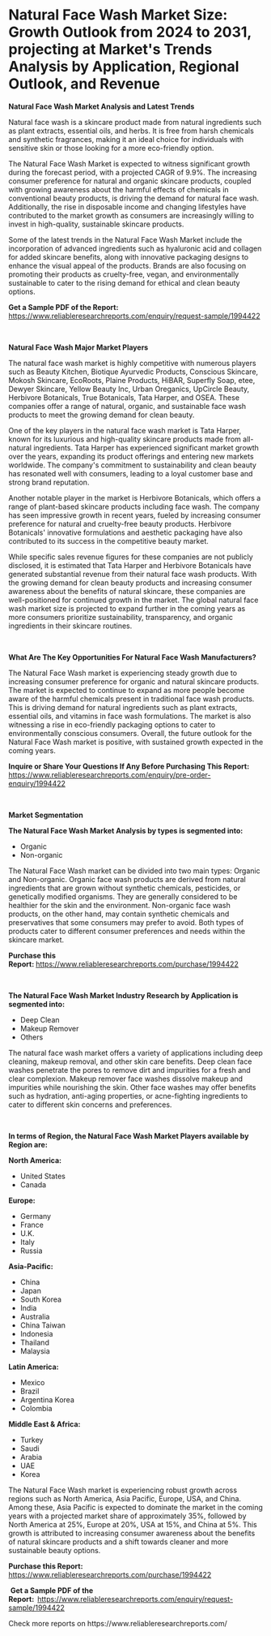 <p><h1>Natural Face Wash Market Size: Growth Outlook from 2024 to 2031, projecting at Market's Trends Analysis by Application, Regional Outlook, and Revenue</h1></p><p><strong>Natural Face Wash Market Analysis and Latest Trends</strong></p>
<p><p>Natural face wash is a skincare product made from natural ingredients such as plant extracts, essential oils, and herbs. It is free from harsh chemicals and synthetic fragrances, making it an ideal choice for individuals with sensitive skin or those looking for a more eco-friendly option.</p><p>The Natural Face Wash Market is expected to witness significant growth during the forecast period, with a projected CAGR of 9.9%. The increasing consumer preference for natural and organic skincare products, coupled with growing awareness about the harmful effects of chemicals in conventional beauty products, is driving the demand for natural face wash. Additionally, the rise in disposable income and changing lifestyles have contributed to the market growth as consumers are increasingly willing to invest in high-quality, sustainable skincare products.</p><p>Some of the latest trends in the Natural Face Wash Market include the incorporation of advanced ingredients such as hyaluronic acid and collagen for added skincare benefits, along with innovative packaging designs to enhance the visual appeal of the products. Brands are also focusing on promoting their products as cruelty-free, vegan, and environmentally sustainable to cater to the rising demand for ethical and clean beauty options.</p></p>
<p><strong>Get a Sample PDF of the Report:&nbsp;</strong> <a href="https://www.reliableresearchreports.com/enquiry/request-sample/1994422">https://www.reliableresearchreports.com/enquiry/request-sample/1994422</a></p>
<p>&nbsp;</p>
<p><strong>Natural Face Wash Major Market Players</strong></p>
<p><p>The natural face wash market is highly competitive with numerous players such as Beauty Kitchen, Biotique Ayurvedic Products, Conscious Skincare, Mokosh Skincare, EcoRoots, Plaine Products, HiBAR, Superfly Soap, etee, Dewyer Skincare, Yellow Beauty Inc, Urban Oreganics, UpCircle Beauty, Herbivore Botanicals, True Botanicals, Tata Harper, and OSEA. These companies offer a range of natural, organic, and sustainable face wash products to meet the growing demand for clean beauty.</p><p>One of the key players in the natural face wash market is Tata Harper, known for its luxurious and high-quality skincare products made from all-natural ingredients. Tata Harper has experienced significant market growth over the years, expanding its product offerings and entering new markets worldwide. The company's commitment to sustainability and clean beauty has resonated well with consumers, leading to a loyal customer base and strong brand reputation.</p><p>Another notable player in the market is Herbivore Botanicals, which offers a range of plant-based skincare products including face wash. The company has seen impressive growth in recent years, fueled by increasing consumer preference for natural and cruelty-free beauty products. Herbivore Botanicals' innovative formulations and aesthetic packaging have also contributed to its success in the competitive beauty market.</p><p>While specific sales revenue figures for these companies are not publicly disclosed, it is estimated that Tata Harper and Herbivore Botanicals have generated substantial revenue from their natural face wash products. With the growing demand for clean beauty products and increasing consumer awareness about the benefits of natural skincare, these companies are well-positioned for continued growth in the market. The global natural face wash market size is projected to expand further in the coming years as more consumers prioritize sustainability, transparency, and organic ingredients in their skincare routines.</p></p>
<p>&nbsp;</p>
<p><strong>What Are The Key Opportunities For Natural Face Wash Manufacturers?</strong></p>
<p><p>The Natural Face Wash market is experiencing steady growth due to increasing consumer preference for organic and natural skincare products. The market is expected to continue to expand as more people become aware of the harmful chemicals present in traditional face wash products. This is driving demand for natural ingredients such as plant extracts, essential oils, and vitamins in face wash formulations. The market is also witnessing a rise in eco-friendly packaging options to cater to environmentally conscious consumers. Overall, the future outlook for the Natural Face Wash market is positive, with sustained growth expected in the coming years.</p></p>
<p><strong>Inquire or Share Your Questions If Any Before Purchasing This Report:</strong> <a href="https://www.reliableresearchreports.com/enquiry/pre-order-enquiry/1994422">https://www.reliableresearchreports.com/enquiry/pre-order-enquiry/1994422</a></p>
<p>&nbsp;</p>
<p><strong>Market Segmentation</strong></p>
<p><strong>The Natural Face Wash Market Analysis by types is segmented into:</strong></p>
<p><ul><li>Organic</li><li>Non-organic</li></ul></p>
<p><p>The Natural Face Wash market can be divided into two main types: Organic and Non-organic. Organic face wash products are derived from natural ingredients that are grown without synthetic chemicals, pesticides, or genetically modified organisms. They are generally considered to be healthier for the skin and the environment. Non-organic face wash products, on the other hand, may contain synthetic chemicals and preservatives that some consumers may prefer to avoid. Both types of products cater to different consumer preferences and needs within the skincare market.</p></p>
<p><strong>Purchase this Report:&nbsp;</strong><a href="https://www.reliableresearchreports.com/purchase/1994422">https://www.reliableresearchreports.com/purchase/1994422</a></p>
<p>&nbsp;</p>
<p><strong>The Natural Face Wash Market Industry Research by Application is segmented into:</strong></p>
<p><ul><li>Deep Clean</li><li>Makeup Remover</li><li>Others</li></ul></p>
<p><p>The natural face wash market offers a variety of applications including deep cleaning, makeup removal, and other skin care benefits. Deep clean face washes penetrate the pores to remove dirt and impurities for a fresh and clear complexion. Makeup remover face washes dissolve makeup and impurities while nourishing the skin. Other face washes may offer benefits such as hydration, anti-aging properties, or acne-fighting ingredients to cater to different skin concerns and preferences.</p></p>
<p>&nbsp;</p>
<p><strong>In terms of Region, the Natural Face Wash Market Players available by Region are:</strong></p>
<p>
    <p> <strong> North America: </strong>
        <ul>
            <li>United States</li>
            <li>Canada</li>
        </ul>
        </p> 
    <p> <strong> Europe: </strong>
        <ul>
            <li>Germany</li>
            <li>France</li>
            <li>U.K.</li>
            <li>Italy</li>
            <li>Russia</li>
        </ul>
        </p> 
    <p> <strong> Asia-Pacific: </strong>
        <ul>
            <li>China</li>
            <li>Japan</li>
            <li>South Korea</li>
            <li>India</li>
            <li>Australia</li>
            <li>China Taiwan</li>
            <li>Indonesia</li>
            <li>Thailand</li>
            <li>Malaysia</li>
        </ul>
        </p> 
    <p> <strong> Latin America: </strong>
        <ul>
            <li>Mexico</li>
            <li>Brazil</li>
            <li>Argentina Korea</li>
            <li>Colombia</li>
        </ul>
        </p> 
    <p> <strong> Middle East & Africa: </strong>
        <ul>
            <li>Turkey</li>
            <li>Saudi</li>
            <li>Arabia</li>
            <li>UAE</li>
            <li>Korea</li>
        </ul>
    </p>
    </p>
<p><p>The Natural Face Wash market is experiencing robust growth across regions such as North America, Asia Pacific, Europe, USA, and China. Among these, Asia Pacific is expected to dominate the market in the coming years with a projected market share of approximately 35%, followed by North America at 25%, Europe at 20%, USA at 15%, and China at 5%. This growth is attributed to increasing consumer awareness about the benefits of natural skincare products and a shift towards cleaner and more sustainable beauty options.</p></p>
<p><strong>Purchase this Report: </strong><a href="https://www.reliableresearchreports.com/purchase/1994422">https://www.reliableresearchreports.com/purchase/1994422</a></p>
<p>&nbsp;<strong>Get a Sample PDF of the Report:&nbsp;&nbsp;</strong><a href="https://www.reliableresearchreports.com/enquiry/request-sample/1994422">https://www.reliableresearchreports.com/enquiry/request-sample/1994422</a></p>
<p><strong></strong></p>
<p>Check more reports on https://www.reliableresearchreports.com/</p>